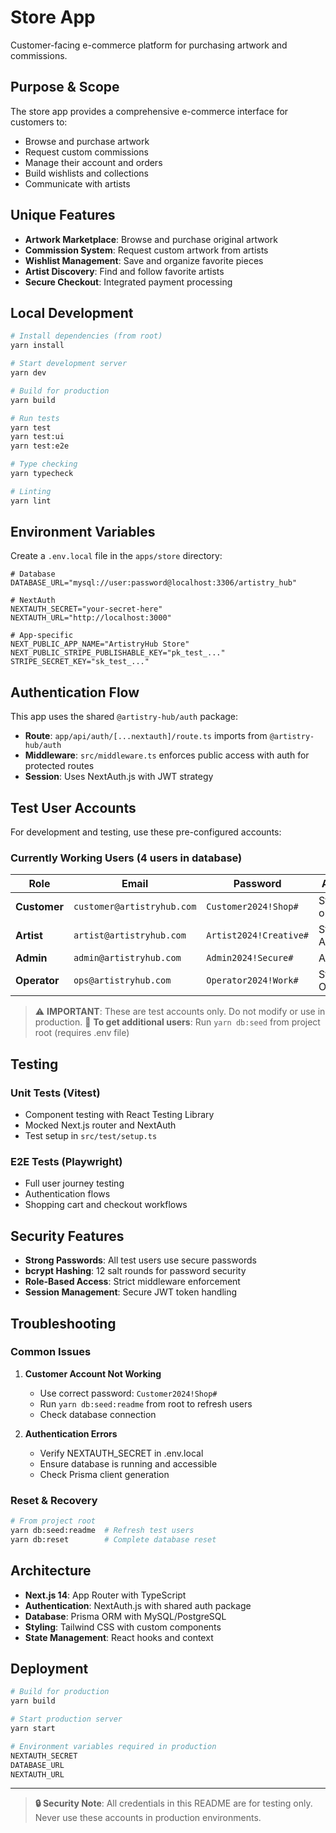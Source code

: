 # Store App

Customer-facing e-commerce platform for purchasing artwork and commissions.

## Purpose & Scope

The store app provides a comprehensive e-commerce interface for customers to:

- Browse and purchase artwork
- Request custom commissions
- Manage their account and orders
- Build wishlists and collections
- Communicate with artists

## Unique Features

- **Artwork Marketplace**: Browse and purchase original artwork
- **Commission System**: Request custom artwork from artists
- **Wishlist Management**: Save and organize favorite pieces
- **Artist Discovery**: Find and follow favorite artists
- **Secure Checkout**: Integrated payment processing

## Local Development

```bash
# Install dependencies (from root)
yarn install

# Start development server
yarn dev

# Build for production
yarn build

# Run tests
yarn test
yarn test:ui
yarn test:e2e

# Type checking
yarn typecheck

# Linting
yarn lint
```

## Environment Variables

Create a `.env.local` file in the `apps/store` directory:

```env
# Database
DATABASE_URL="mysql://user:password@localhost:3306/artistry_hub"

# NextAuth
NEXTAUTH_SECRET="your-secret-here"
NEXTAUTH_URL="http://localhost:3000"

# App-specific
NEXT_PUBLIC_APP_NAME="ArtistryHub Store"
NEXT_PUBLIC_STRIPE_PUBLISHABLE_KEY="pk_test_..."
STRIPE_SECRET_KEY="sk_test_..."
```

## Authentication Flow

This app uses the shared `@artistry-hub/auth` package:

- **Route**: `app/api/auth/[...nextauth]/route.ts` imports from `@artistry-hub/auth`
- **Middleware**: `src/middleware.ts` enforces public access with auth for protected routes
- **Session**: Uses NextAuth.js with JWT strategy

## Test User Accounts

For development and testing, use these pre-configured accounts:

### **Currently Working Users** (4 users in database)

| Role         | Email                      | Password               | Access           |
| ------------ | -------------------------- | ---------------------- | ---------------- |
| **Customer** | `customer@artistryhub.com` | `Customer2024!Shop#`   | Store only       |
| **Artist**   | `artist@artistryhub.com`   | `Artist2024!Creative#` | Store + Artist   |
| **Admin**    | `admin@artistryhub.com`    | `Admin2024!Secure#`    | All apps         |
| **Operator** | `ops@artistryhub.com`      | `Operator2024!Work#`   | Store + Operator |

> ⚠️ **IMPORTANT**: These are test accounts only. Do not modify or use in production.
> 🚀 **To get additional users**: Run `yarn db:seed` from project root (requires .env file)

## Testing

### Unit Tests (Vitest)

- Component testing with React Testing Library
- Mocked Next.js router and NextAuth
- Test setup in `src/test/setup.ts`

### E2E Tests (Playwright)

- Full user journey testing
- Authentication flows
- Shopping cart and checkout workflows

## Security Features

- **Strong Passwords**: All test users use secure passwords
- **bcrypt Hashing**: 12 salt rounds for password security
- **Role-Based Access**: Strict middleware enforcement
- **Session Management**: Secure JWT token handling

## Troubleshooting

### Common Issues

1. **Customer Account Not Working**
   - Use correct password: `Customer2024!Shop#`
   - Run `yarn db:seed:readme` from root to refresh users
   - Check database connection

2. **Authentication Errors**
   - Verify NEXTAUTH_SECRET in .env.local
   - Ensure database is running and accessible
   - Check Prisma client generation

### Reset & Recovery

```bash
# From project root
yarn db:seed:readme  # Refresh test users
yarn db:reset        # Complete database reset
```

## Architecture

- **Next.js 14**: App Router with TypeScript
- **Authentication**: NextAuth.js with shared auth package
- **Database**: Prisma ORM with MySQL/PostgreSQL
- **Styling**: Tailwind CSS with custom components
- **State Management**: React hooks and context

## Deployment

```bash
# Build for production
yarn build

# Start production server
yarn start

# Environment variables required in production
NEXTAUTH_SECRET
DATABASE_URL
NEXTAUTH_URL
```

---

> **🔒 Security Note**: All credentials in this README are for testing only. Never use these accounts in production environments.
